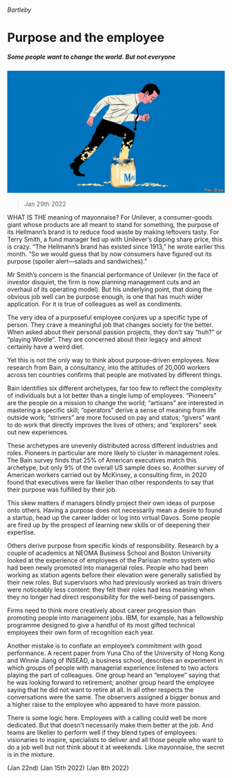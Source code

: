 ###### Bartleby

# Purpose and the employee 

##### Some people want to change the world. But not everyone 

![image](images/20220129_WBD001_0.jpg) 

> Jan 29th 2022 

WHAT IS THE meaning of mayonnaise? For Unilever, a consumer-goods giant whose products are all meant to stand for something, the purpose of its Hellmann’s brand is to reduce food waste by making leftovers tasty. For Terry Smith, a fund manager fed up with Unilever’s dipping share price, this is crazy. “The Hellmann’s brand has existed since 1913,” he wrote earlier this month. “So we would guess that by now consumers have figured out its purpose (spoiler alert—salads and sandwiches).”

Mr Smith’s concern is the financial performance of Unilever (in the face of investor disquiet, the firm is now planning management cuts and an overhaul of its operating model). But his underlying point, that doing the obvious job well can be purpose enough, is one that has much wider application. For it is true of colleagues as well as condiments.


The very idea of a purposeful employee conjures up a specific type of person. They crave a meaningful job that changes society for the better. When asked about their personal passion projects, they don’t say “huh?” or “playing Wordle”. They are concerned about their legacy and almost certainly have a weird diet.

Yet this is not the only way to think about purpose-driven employees. New research from Bain, a consultancy, into the attitudes of 20,000 workers across ten countries confirms that people are motivated by different things.

Bain identifies six different archetypes, far too few to reflect the complexity of individuals but a lot better than a single lump of employees. “Pioneers” are the people on a mission to change the world; “artisans” are interested in mastering a specific skill; “operators” derive a sense of meaning from life outside work; “strivers” are more focused on pay and status; “givers” want to do work that directly improves the lives of others; and “explorers” seek out new experiences.

These archetypes are unevenly distributed across different industries and roles. Pioneers in particular are more likely to cluster in management roles. The Bain survey finds that 25% of American executives match this archetype, but only 9% of the overall US sample does so. Another survey of American workers carried out by McKinsey, a consulting firm, in 2020 found that executives were far likelier than other respondents to say that their purpose was fulfilled by their job.

This skew matters if managers blindly project their own ideas of purpose onto others. Having a purpose does not necessarily mean a desire to found a startup, head up the career ladder or log into virtual Davos. Some people are fired up by the prospect of learning new skills or of deepening their expertise.

Others derive purpose from specific kinds of responsibility. Research by a couple of academics at NEOMA Business School and Boston University looked at the experience of employees of the Parisian metro system who had been newly promoted into managerial roles. People who had been working as station agents before their elevation were generally satisfied by their new roles. But supervisors who had previously worked as train drivers were noticeably less content: they felt their roles had less meaning when they no longer had direct responsibility for the well-being of passengers.

Firms need to think more creatively about career progression than promoting people into management jobs. IBM, for example, has a fellowship programme designed to give a handful of its most gifted technical employees their own form of recognition each year.

Another mistake is to conflate an employee’s commitment with good performance. A recent paper from Yuna Cho of the University of Hong Kong and Winnie Jiang of INSEAD, a business school, describes an experiment in which groups of people with managerial experience listened to two actors playing the part of colleagues. One group heard an “employee” saying that he was looking forward to retirement; another group heard the employee saying that he did not want to retire at all. In all other respects the conversations were the same. The observers assigned a bigger bonus and a higher raise to the employee who appeared to have more passion.

There is some logic here. Employees with a calling could well be more dedicated. But that doesn’t necessarily make them better at the job. And teams are likelier to perform well if they blend types of employees: visionaries to inspire, specialists to deliver and all those people who want to do a job well but not think about it at weekends. Like mayonnaise, the secret is in the mixture.


 (Jan 22nd) (Jan 15th 2022) (Jan 8th 2022)

